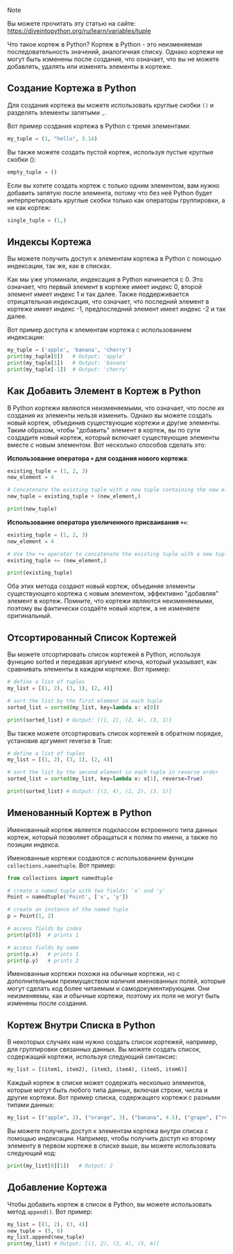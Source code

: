 > [!NOTE]
> Вы можете прочитать эту статью на сайте: https://diveintopython.org/ru/learn/variables/tuple

Что такое кортеж в Python? Кортеж в Python - это неизменяемая последовательность значений, аналогичная списку. Однако кортежи не могут быть изменены после создания, что означает, что вы не можете добавлять, удалять или изменять элементы в кортеже.

## Создание Кортежа в Python

Для создания кортежа вы можете использовать круглые скобки `()` и разделять элементы запятыми `,`.

Вот пример создания кортежа в Python с тремя элементами:

```python
my_tuple = (1, "hello", 3.14)
```

Вы также можете создать пустой кортеж, используя пустые круглые скобки ():

```python
empty_tuple = ()
```

Если вы хотите создать кортеж с только одним элементом, вам нужно добавить запятую после элемента, потому что без неё Python будет интерпретировать круглые скобки только как операторы группировки, а не как кортеж:

```python
single_tuple = (1,)
```

## Индексы Кортежа

Вы можете получить доступ к элементам кортежа в Python с помощью индексации, так же, как в списках.

Как мы уже упоминали, индексация в Python начинается с 0. Это означает, что первый элемент в кортеже имеет индекс 0, второй элемент имеет индекс 1 и так далее. Также поддерживается отрицательная индексация, что означает, что последний элемент в кортеже имеет индекс -1, предпоследний элемент имеет индекс -2 и так далее.

Вот пример доступа к элементам кортежа с использованием индексации:

```python
my_tuple = ('apple', 'banana', 'cherry')
print(my_tuple[0])   # Output: 'apple'
print(my_tuple[1])   # Output: 'banana'
print(my_tuple[-1])  # Output: 'cherry'
```

## Как Добавить Элемент в Кортеж в Python

В Python кортежи являются неизменяемыми, что означает, что после их создания их элементы нельзя изменить. Однако вы можете создать новый кортеж, объединив существующие кортежи и другие элементы. Таким образом, чтобы "добавить" элемент в кортеж, вы по сути создадите новый кортеж, который включает существующие элементы вместе с новым элементом. Вот несколько способов сделать это:

**Использование оператора `+` для создания нового кортежа**:

```python
existing_tuple = (1, 2, 3)
new_element = 4

# Concatenate the existing tuple with a new tuple containing the new element
new_tuple = existing_tuple + (new_element,)

print(new_tuple)
```

**Использование оператора увеличенного присваивания `+=`**:

```python
existing_tuple = (1, 2, 3)
new_element = 4

# Use the += operator to concatenate the existing tuple with a new tuple containing the new element
existing_tuple += (new_element,)

print(existing_tuple)
```

Оба этих метода создают новый кортеж, объединяя элементы существующего кортежа с новым элементом, эффективно "добавляя" элемент в кортеж. Помните, что кортежи являются неизменяемыми, поэтому вы фактически создаёте новый кортеж, а не изменяете оригинальный.

## Отсортированный Список Кортежей

Вы можете отсортировать список кортежей в Python, используя функцию sorted и передавая аргумент ключа, который указывает, как сравнивать элементы в каждом кортеже. Вот пример:

```python
# define a list of tuples
my_list = [(1, 2), (3, 1), (2, 4)]

# sort the list by the first element in each tuple
sorted_list = sorted(my_list, key=lambda x: x[0])

print(sorted_list) # Output: [(1, 2), (2, 4), (3, 1)]
```

Вы также можете отсортировать список кортежей в обратном порядке, установив аргумент reverse в True:

```python
# define a list of tuples
my_list = [(1, 2), (3, 1), (2, 4)]

# sort the list by the second element in each tuple in reverse order
sorted_list = sorted(my_list, key=lambda x: x[1], reverse=True)

print(sorted_list) # Output: [(2, 4), (1, 2), (3, 1)]
```

## Именованный Кортеж в Python

Именованный кортеж является подклассом встроенного типа данных кортеж, который позволяет обращаться к полям по имени, а также по позиции индекса.

Именованные кортежи создаются с использованием функции `collections.namedtuple`. Вот пример:

```python
from collections import namedtuple

# create a named tuple with two fields: 'x' and 'y'
Point = namedtuple('Point', ['x', 'y'])

# create an instance of the named tuple
p = Point(1, 2)

# access fields by index
print(p[0])  # prints 1

# access fields by name
print(p.x)   # prints 1
print(p.y)   # prints 2
```

Именованные кортежи похожи на обычные кортежи, но с дополнительным преимуществом наличия именованных полей, которые могут сделать код более читаемым и самодокументирующим. Они неизменяемы, как и обычные кортежи, поэтому их поля не могут быть изменены после создания.

## Кортеж Внутри Списка в Python

В некоторых случаях нам нужно создать список кортежей, например, для группировки связанных данных. Вы можете создать список, содержащий кортежи, используя следующий синтаксис:

```python
my_list = [(item1, item2), (item3, item4), (item5, item6)]
```

Каждый кортеж в списке может содержать несколько элементов, которые могут быть любого типа данных, включая строки, числа и другие кортежи. Вот пример списка, содержащего кортежи с разными типами данных:

```python
my_list = [("apple", 2), ("orange", 3), ("banana", 4.5), ("grape", ("red", "green"))]
```

Вы можете получить доступ к элементам кортежа внутри списка с помощью индексации. Например, чтобы получить доступ ко второму элементу в первом кортеже в списке выше, вы можете использовать следующий код:

```python
print(my_list[0][1])   # Output: 2
```

## Добавление Кортежа

Чтобы добавить кортеж в список в Python, вы можете использовать метод `append()`. Вот пример:

```python
my_list = [(1, 2), (3, 4)]
new_tuple = (5, 6)
my_list.append(new_tuple)
print(my_list) # Output: [(1, 2), (3, 4), (5, 6)]
```
